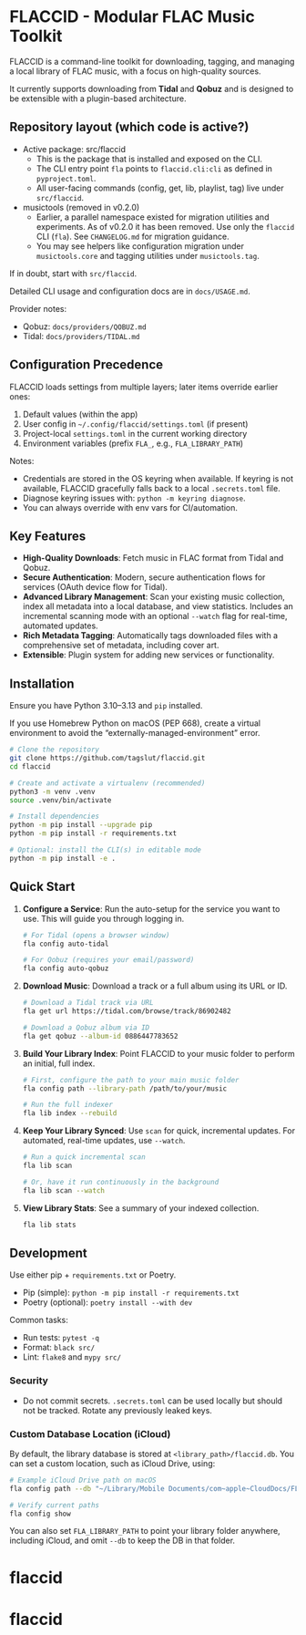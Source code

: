 # FLACCID - Modular FLAC Music Toolkit

FLACCID is a command-line toolkit for downloading, tagging, and managing a local library of FLAC music, with a focus on high-quality sources.

It currently supports downloading from **Tidal** and **Qobuz** and is designed to be extensible with a plugin-based architecture.

## Repository layout (which code is active?)

- Active package: src/flaccid
  - This is the package that is installed and exposed on the CLI.
  - The CLI entry point `fla` points to `flaccid.cli:cli` as defined in `pyproject.toml`.
  - All user-facing commands (config, get, lib, playlist, tag) live under `src/flaccid`.
- musictools (removed in v0.2.0)
  - Earlier, a parallel namespace existed for migration utilities and experiments.
    As of v0.2.0 it has been removed. Use only the `flaccid` CLI (`fla`). See
    `CHANGELOG.md` for migration guidance.
  - You may see helpers like configuration migration under `musictools.core` and tagging utilities under `musictools.tag`.
  

If in doubt, start with `src/flaccid`.

Detailed CLI usage and configuration docs are in `docs/USAGE.md`.

Provider notes:
- Qobuz: `docs/providers/QOBUZ.md`
- Tidal: `docs/providers/TIDAL.md`

## Configuration Precedence

FLACCID loads settings from multiple layers; later items override earlier ones:

1. Default values (within the app)
2. User config in `~/.config/flaccid/settings.toml` (if present)
3. Project-local `settings.toml` in the current working directory
4. Environment variables (prefix `FLA_`, e.g., `FLA_LIBRARY_PATH`)

Notes:
- Credentials are stored in the OS keyring when available. If keyring is not
  available, FLACCID gracefully falls back to a local `.secrets.toml` file.
- Diagnose keyring issues with: `python -m keyring diagnose`.
- You can always override with env vars for CI/automation.

## Key Features

- **High-Quality Downloads**: Fetch music in FLAC format from Tidal and Qobuz.
- **Secure Authentication**: Modern, secure authentication flows for services (OAuth device flow for Tidal).
- **Advanced Library Management**: Scan your existing music collection, index all metadata into a local database, and view statistics. Includes an incremental scanning mode with an optional `--watch` flag for real-time, automated updates.
- **Rich Metadata Tagging**: Automatically tags downloaded files with a comprehensive set of metadata, including cover art.
- **Extensible**: Plugin system for adding new services or functionality.

## Installation

Ensure you have Python 3.10–3.13 and `pip` installed.

If you use Homebrew Python on macOS (PEP 668), create a virtual environment to
avoid the “externally-managed-environment” error.

```sh
# Clone the repository
git clone https://github.com/tagslut/flaccid.git
cd flaccid

# Create and activate a virtualenv (recommended)
python3 -m venv .venv
source .venv/bin/activate

# Install dependencies
python -m pip install --upgrade pip
python -m pip install -r requirements.txt

# Optional: install the CLI(s) in editable mode
python -m pip install -e .
```

## Quick Start

1.  **Configure a Service**: Run the auto-setup for the service you want to use. This will guide you through logging in.

    ```sh
    # For Tidal (opens a browser window)
    fla config auto-tidal

    # For Qobuz (requires your email/password)
    fla config auto-qobuz
    ```

2.  **Download Music**: Download a track or a full album using its URL or ID.

    ```sh
    # Download a Tidal track via URL
    fla get url https://tidal.com/browse/track/86902482

    # Download a Qobuz album via ID
    fla get qobuz --album-id 0886447783652
    ```

3.  **Build Your Library Index**: Point FLACCID to your music folder to perform an initial, full index.

    ```sh
    # First, configure the path to your main music folder
    fla config path --library-path /path/to/your/music

    # Run the full indexer
    fla lib index --rebuild
    ```

4.  **Keep Your Library Synced**: Use `scan` for quick, incremental updates. For automated, real-time updates, use `--watch`.

    ```sh
    # Run a quick incremental scan
    fla lib scan

    # Or, have it run continuously in the background
    fla lib scan --watch
    ```

5.  **View Library Stats**: See a summary of your indexed collection.

    ```sh
    fla lib stats
    ```

## Development

Use either pip + `requirements.txt` or Poetry.

- Pip (simple): `python -m pip install -r requirements.txt`
- Poetry (optional): `poetry install --with dev`

Common tasks:

- Run tests: `pytest -q`
- Format: `black src/`
- Lint: `flake8` and `mypy src/`

### Security
- Do not commit secrets. `.secrets.toml` can be used locally but should not be
  tracked. Rotate any previously leaked keys.

### Custom Database Location (iCloud)
By default, the library database is stored at `<library_path>/flaccid.db`.
You can set a custom location, such as iCloud Drive, using:

```sh
# Example iCloud Drive path on macOS
fla config path --db "~/Library/Mobile Documents/com~apple~CloudDocs/FLACCID/flaccid.db"

# Verify current paths
fla config show
```

You can also set `FLA_LIBRARY_PATH` to point your library folder anywhere,
including iCloud, and omit `--db` to keep the DB in that folder.
# flaccid
# flaccid
